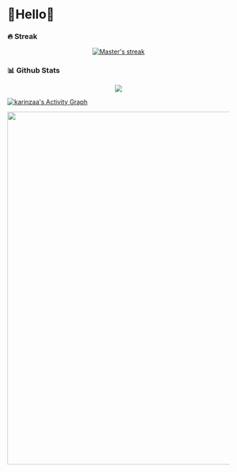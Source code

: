 # 👋Hello👋
### 🔥 Streak
<p align="center">
  <a href="https://github.com/DenverCoder1/github-readme-streak-stats">
    <img alt="Master's streak" src="https://github-readme-streak-stats.herokuapp.com/?user=karinzaa&theme=monokai-metallian&hide_border=true"/>
  </a>
</p>

### 📊 Github Stats
<p align="center">
<img src="https://github-readme-stats.vercel.app/api/top-langs/?username=karinzaa&layout=compact&langs_count=10&bg_color=1F222E&text_color=F8D866&hide_border=true">
</p>
<a href="https://github.com/ashutosh00710/github-readme-activity-graph"><img alt="karinzaa's Activity Graph" src="https://activity-graph.herokuapp.com/graph?username=karinzaa&bg_color=1F222E&color=F8D866&line=F85D7F&point=FFFFFF&hide_border=true" /></a>
<p align="center">
<a href="https://github.com/ryo-ma/github-profile-trophy">
  <img width=800 src="https://github-profile-trophy.vercel.app/?username=karinzaa&column=8&theme=onedark&no-frame=true"/>
</a>
</p>
